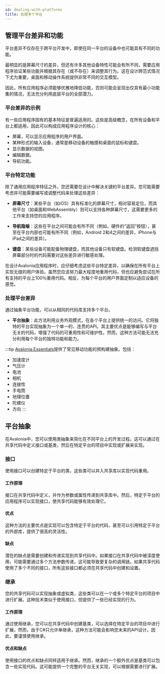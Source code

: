 ```yaml
---
id: dealing-with-platforms
title: 处理多个平台
---
```


## 管理平台差异和功能

平台差异不仅存在于跨平台开发中，即使在同一平台的设备中也可能具有不同的功能。

最明显的是屏幕尺寸的差异，但还有许多其他设备特性可能会有所不同，需要应用程序验证某些功能并根据其存在（或不存在）来调整其行为。这在设计跨范式情况下尤为重要，桌面和移动操作系统提供非常不同的交互模型。

因此，所有应用程序必须能够优雅地降低功能，否则可能会呈现出仅具有最小功能集的情况，无法充分利用底层平台的全部潜力。

### 平台差异的示例

有一些应用程序固有的基本特征是普遍适用的。这些是高级概念，在所有设备和平台上都适用，因此可以构成应用程序设计的核心：

* 屏幕，可以显示应用程序的用户界面。
* 某种形式的输入设备，通常是移动设备的触摸和桌面的鼠标和键盘。
* 显示数据的视图。
* 编辑数据。
* 导航功能。

### 平台特定功能

除了通用应用程序特征之外，您还需要在设计中解决关键的平台差异。您可能需要考虑并可能需要编写或调整代码来处理这些差异：

* **屏幕尺寸**：某些平台（如iOS）具有标准化的屏幕尺寸，相对容易定位，而其他平台（如桌面和WebAssembly）则可以支持各种屏幕尺寸，这需要更多的工作来支持您的应用程序。

* **导航隐喻**：这些在平台之间可能会有所不同（例如，硬件的“返回”按钮），甚至在平台内部也可能有所不同（例如，Android 2和4之间的差异，iPhone与iPad之间的差异）。

* **键盘**：某些设备可能配备物理键盘，而其他设备只有软键盘。检测软键盘遮挡屏幕部分时的代码需要对这些差异进行敏感处理。

在设计Avalonia应用程序时，应仔细考虑这些平台特定差异，以确保在所有平台上实现无缝的用户体验。虽然您应该努力最大程度地重用代码，但也应避免尝试在所有支持的平台上100％重用代码。相反，为每个平台的用户界面定制以适应设备的感觉。

### 处理平台差异

通过抽象平台功能，可以从相同的代码库支持多个平台。

* **平台抽象**：此方法利用业务外观模式，在各个平台上提供统一的访问。它将独特的平台实现抽象为一个单一的、连贯的API。其主要优点是能够编写与平台无关的代码，增强了代码的可重用性和可维护性。然而，这种方法可能无法充分利用每个平台的独特功能和能力。

:::tip
[Avalonia.Essentials](https://github.com/AvaloniaUI/Avalonia.Essentials)提供了常见移动功能的预构建抽象。包括：

* 加速度计
* 气压计
* 电池
* 相机
* 连接性
* 手电筒
* 地理位置
* 陀螺仪
* 方向
:::

## 平台抽象

在Avalonia中，您可以使用类抽象来简化在不同平台上的开发过程。这可以通过在共享代码中定义接口或基类，然后在特定平台的项目中实现或扩展来实现。

### 接口

使用接口可以创建特定于平台的类，这些类可以并入共享库以实现代码重用。

#### 工作原理
接口在共享代码中定义，并作为参数或属性传递到共享库中。然后，特定于平台的应用程序可以实现接口，使共享代码能够有效处理它。

#### 优点
这种方法的主要优点是实现可以包含特定于平台的代码，甚至可以引用特定于平台的外部库，提供了很高的灵活性。

#### 缺点
潜在的缺点是需要创建和传递实现到共享代码中。如果接口在共享代码中被深度使用，可能需要通过多个方法参数传递，这可能导致更复杂的调用链。如果共享代码使用了多个不同的接口，所有这些接口都必须在共享代码中创建和设置。

### 继承
您的共享代码可以实现抽象或虚拟类，这些类可以在一个或多个特定平台的项目中进行扩展。这种技术类似于使用接口，但提供了一些已经实现的行为。

#### 工作原理
通过使用继承，您可以在共享代码中创建基类，可以选择在特定平台的项目中进行扩展。然而，由于C#只允许单继承，这种方法可能会影响您未来的API设计。因此，要谨慎使用继承。

#### 优点和缺点
使用接口的优点和缺点同样适用于继承。然而，继承的一个额外优点是基类可以包含一些实现代码。这可能提供一个完整的平台无关实现，可以根据需要进行扩展。
